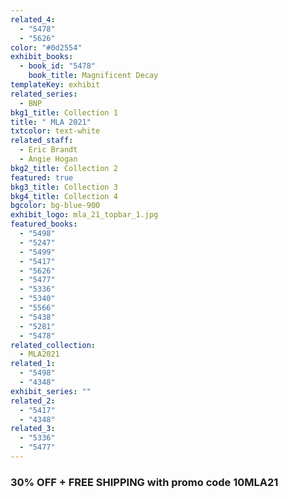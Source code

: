 ```yaml
---
related_4:
  - "5478"
  - "5626"
color: "#0d2554"
exhibit_books:
  - book_id: "5478"
    book_title: Magnificent Decay
templateKey: exhibit
related_series:
  - BNP
bkg1_title: Collection 1
title: " MLA 2021"
txtcolor: text-white
related_staff:
  - Eric Brandt
  - Angie Hogan
bkg2_title: Collection 2
featured: true
bkg3_title: Collection 3
bkg4_title: Collection 4
bgcolor: bg-blue-900
exhibit_logo: mla_21_topbar_1.jpg
featured_books:
  - "5498"
  - "5247"
  - "5499"
  - "5417"
  - "5626"
  - "5477"
  - "5336"
  - "5340"
  - "5566"
  - "5438"
  - "5281"
  - "5478"
related_collection:
  - MLA2021
related_1:
  - "5498"
  - "4348"
exhibit_series: ""
related_2:
  - "5417"
  - "4348"
related_3:
  - "5336"
  - "5477"
---
```

### 30% OFF + FREE SHIPPING with promo code 10MLA21